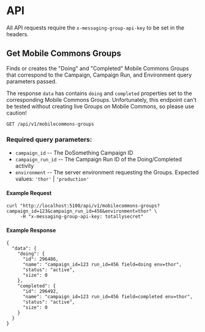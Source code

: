 # API

All API requests require the `x-messaging-group-api-key` to be set in the headers.

## Get Mobile Commons Groups

Finds or creates the "Doing" and "Completed" Mobile Commons Groups that correspond to the Campaign, Campaign Run, and Environment query parameters passed.

The response `data` has contains `doing` and `completed` properties set to the corresponding Mobile Commons Groups. Unfortunately, this endpoint can't be tested without creating live Groups on Mobile Commons, so please use caution!

```
GET /api/v1/mobilecommons-groups
```

### Required query parameters:

* `campaign_id` -- The DoSomething Campaign ID
* `campaign_run_id` -- The Campaign Run ID of the Doing/Completed activity
* `environment` -- The server environment requesting the Groups. Expected values: `'thor'` | `'production'`

#### Example Request
```
curl "http://localhost:5100/api/v1/mobilecommons-groups?campaign_id=123&campaign_run_id=456&environment=thor" \
     -H "x-messaging-group-api-key: totallysecret"
```

#### Example Response
```
{
  "data": {
    "doing": {
      "id": 296486,
      "name": "campaign_id=123 run_id=456 field=doing env=thor",
      "status": "active",
      "size": 0
    },
    "completed": {
      "id": 296492,
      "name": "campaign_id=123 run_id=456 field=completed env=thor",
      "status": "active",
      "size": 0
    }
  }
}
```
